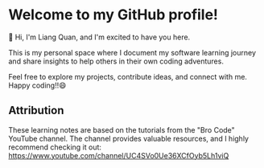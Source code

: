 # **Welcome to my GitHub profile!**

👋 Hi, I'm Liang Quan, and I'm excited to have you here.

This is my personal space where I document my software learning journey and share insights to help others in their own coding adventures.

Feel free to explore my projects, contribute ideas, and connect with me. Happy coding!!😄

## Attribution

These learning notes are based on the tutorials from the "Bro Code" YouTube channel. The channel provides valuable resources, and I highly recommend checking it out: <a href="https://www.youtube.com/channel/UC4SVo0Ue36XCfOyb5Lh1viQ" target="_blank">https://www.youtube.com/channel/UC4SVo0Ue36XCfOyb5Lh1viQ</a>


<!---
LiangQuan95/LiangQuan95 is a ✨ special ✨ repository because its `README.md` (this file) appears on your GitHub profile.
You can click the Preview link to take a look at your changes.
--->
